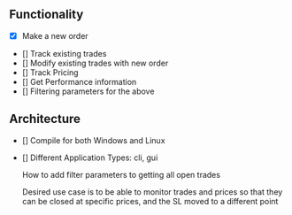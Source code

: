 ## Functionality
- [x] Make a new order
- [] Track existing trades
- [] Modify existing trades with new order
- [] Track Pricing
- [] Get Performance information
- [] Filtering parameters for the above

## Architecture
- [] Compile for both Windows and Linux
- [] Different Application Types: cli, gui




  How to add filter parameters to getting all open trades

  Desired use case is to be able to monitor trades and prices so that they can be closed at specific prices, and the SL moved to a different point


